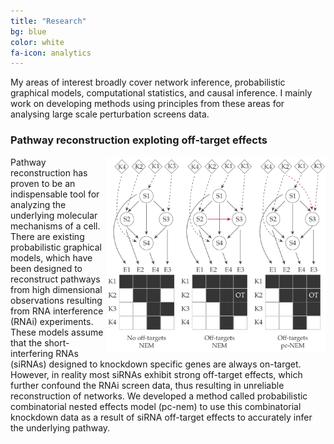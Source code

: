 ```yaml
---
title: "Research"
bg: blue
color: white
fa-icon: analytics
---
```


My areas of interest broadly cover network inference, probabilistic graphical models, computational statistics, and causal inference. I mainly work on developing methods using principles from these areas for analysing large scale perturbation screens data. 

### Pathway reconstruction exploting off-target effects

<img align = "right" src = "img/pcnem.png" width="350">

Pathway reconstruction has proven to be an indispensable tool for analyzing the underlying molecular mechanisms of a cell. There are existing probabilistic graphical models, which have been designed to reconstruct pathways from high dimensional observations resulting from RNA interference (RNAi) experiments. These models assume that the short-interfering RNAs (siRNAs) designed to knockdown specific genes are always on-target. However, in reality most siRNAs exhibit strong off-target effects, which further confound the RNAi screen data, thus resulting in unreliable reconstruction of networks. We developed a method called probabilistic combinatorial nested effects model (pc-nem) to use this combinatorial knockdown data as a result of siRNA off-target effects to accurately infer the underlying pathway. 

